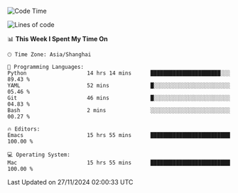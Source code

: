 <!--START_SECTION:waka-->
![Code Time](http://img.shields.io/badge/Code%20Time-2%2C304%20hrs%2010%20mins-blue)

![Lines of code](https://img.shields.io/badge/From%20Hello%20World%20I%27ve%20Written-308.1%20thousand%20lines%20of%20code-blue)

📊 **This Week I Spent My Time On** 

```text
🕑︎ Time Zone: Asia/Shanghai

💬 Programming Languages: 
Python                   14 hrs 14 mins      ██████████████████████░░░   89.43 % 
YAML                     52 mins             █░░░░░░░░░░░░░░░░░░░░░░░░   05.46 % 
Git                      46 mins             █░░░░░░░░░░░░░░░░░░░░░░░░   04.83 % 
Bash                     2 mins              ░░░░░░░░░░░░░░░░░░░░░░░░░   00.27 % 

🔥 Editors: 
Emacs                    15 hrs 55 mins      █████████████████████████   100.00 % 

💻 Operating System: 
Mac                      15 hrs 55 mins      █████████████████████████   100.00 % 
```


 Last Updated on 27/11/2024 02:00:33 UTC
<!--END_SECTION:waka-->

